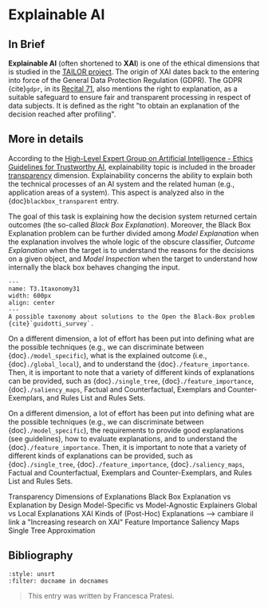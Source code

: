 # Explainable AI

<!-- TODO: add resources or remove duplicate paragraph! -->

## In Brief

**Explainable AI** (often shortened to **XAI**) is one of the ethical dimensions that is studied in the <a href="https://tailor-network.eu/" target=_blank>TAILOR project</a>.
The origin of XAI dates back to the entering into force of the General Data Protection Regulation (GDPR).
The GDPR {cite}`gdpr`, in its <a href="https://gdpr-info.eu/recitals/no-71/" target=_blank>Recital 71</a>, also mentions the right to explanation, as a suitable safeguard to ensure fair and transparent processing in respect of data subjects. It is defined as the right "to obtain an explanation of the decision reached after profiling". <!-- TODO: add link to profiling -->

## More in details

According to the <a href="https://wayback.archive-it.org/12090/20201227221227/https://ec.europa.eu/digital-single-market/en/news/ethics-guidelines-trustworthy-ai" target=_blank>High-Level Expert Group on Artificial Intelligence - Ethics Guidelines for Trustworthy AI</a>, explainability topic is included in the broader [transparency](./Transparency.md) dimension. Explainability concerns the ability to explain both the technical processes of an AI system and the related human (e.g., application areas of a system).
This aspect is analyzed also in the {doc}`blackbox_transparent` entry. <!-- {doc}`./XAI_dimensions`-->

The goal of this task is explaining how the decision system returned certain outcomes (the so-called *Black Box Explanation*). Moreover, the Black Box Explanation problem can be further divided among *Model Explanation* when the explanation involves the whole logic of the obscure classifier, *Outcome Explanation* when the target is to understand the reasons for the decisions on a given object, and *Model Inspection* when the target to understand how internally the black box behaves changing the input.

<!-- TODO: prendere solo un pezzo della figura -->
```{figure} ./T3.1_taxonomy.jpg
---
name: T3.1taxonomy31
width: 600px
align: center
---
A possible taxonomy about solutions to the Open the Black-Box problem {cite}`guidotti_survey`.
```

On a different dimension, a lot of effort has been put into defining what are the possible techniques (e.g., we can discriminate between {doc}`./model_specific`), what is the explained outcome (i.e., {doc}`./global_local`), and to understand the {doc}`./feature_importance`. Then, it is important to note that a variety of different kinds of explanations can be provided, such as {doc}`./single_tree`, {doc}`./feature_importance`, {doc}`./saliency_maps`, Factual and Counterfactual, Exemplars and Counter-Exemplars, and Rules List and Rules Sets.<!--[Factual and Counterfactual](./counterfactuals.md), exemplars and counter-exemplars, [Rules List and Rules Sets](./rules.md).-->

<!-- TODO: Togliere!!! -->
On a different dimension, a lot of effort has been put into defining what are the possible techniques (e.g., we can discriminate between {doc}`./model_specific`), the requirements to provide good explanations (see <!-- TODO: add anchor {ref}`guidelines` --> guidelines), how to <!-- TODO: add link [evaluate explanations](./evaluating_explanations.md) --> evaluate explanations, and to understand the {doc}`./feature_importance`. Then, it is important to note that a variety of different kinds of explanations can be provided, such as {doc}`./single_tree`, {doc}`./feature_importance`, {doc}`./saliency_maps`, Factual and Counterfactual, Exemplars and Counter-Exemplars, and Rules List and Rules Sets.<!--[Factual and Counterfactual](./counterfactuals.md), exemplars and counter-exemplars, [Rules List and Rules Sets](./rules.md).-->


Transparency
	Dimensions of Explanations
	        Black Box Explanation vs Explanation by Design
	        Model-Specific vs Model-Agnostic Explainers
	        Global vs Local Explanations
	XAI
		Kinds of (Post-Hoc) Explanations --> cambiare il link a "Increasing research on XAI"
			Feature Importance
			Saliency Maps
			Single Tree Approximation


## Bibliography

<!-- :style: unsrtalpha -->

```{bibliography}
:style: unsrt
:filter: docname in docnames
```

> This entry was written by Francesca Pratesi.

